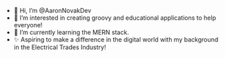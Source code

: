 - 👋 Hi, I’m @AaronNovakDev
- 👀 I’m interested in creating groovy and educational applications to help everyone!
- 🌱 I’m currently learning the MERN stack.
- ✨ Aspiring to make a difference in the digital world with my background in the Electrical Trades Industry!

<!---
AaronNovakDev/AaronNovakDev is a ✨ special ✨ repository because its `README.md` (this file) appears on your GitHub profile.
You can click the Preview link to take a look at your changes.
--->
